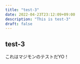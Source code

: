 ```yaml
---
title: "test-3"
date: 2022-04-23T23:12:09+09:00
description: "This is test-3"
draft: false
---
```


## test-3

これはマジモンのテストだYO！
